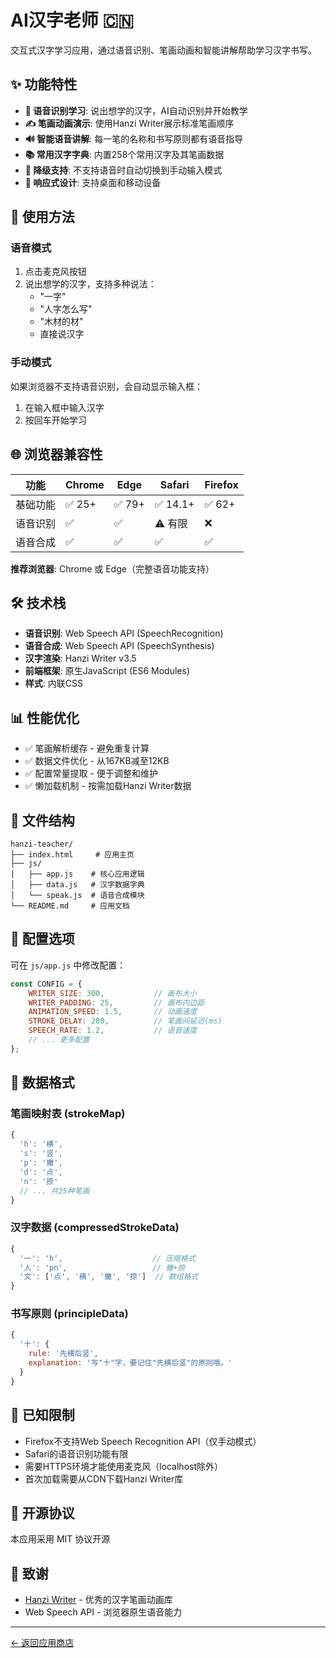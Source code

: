 # AI汉字老师 🇨🇳

交互式汉字学习应用，通过语音识别、笔画动画和智能讲解帮助学习汉字书写。

## ✨ 功能特性

- **🎤 语音识别学习**: 说出想学的汉字，AI自动识别并开始教学
- **✍️ 笔画动画演示**: 使用Hanzi Writer展示标准笔画顺序
- **🔊 智能语音讲解**: 每一笔的名称和书写原则都有语音指导
- **📚 常用汉字字典**: 内置258个常用汉字及其笔画数据
- **🔄 降级支持**: 不支持语音时自动切换到手动输入模式
- **📱 响应式设计**: 支持桌面和移动设备

## 🚀 使用方法

### 语音模式
1. 点击麦克风按钮
2. 说出想学的汉字，支持多种说法：
   - "一字"
   - "人字怎么写"
   - "木材的材"
   - 直接说汉字

### 手动模式
如果浏览器不支持语音识别，会自动显示输入框：
1. 在输入框中输入汉字
2. 按回车开始学习

## 🌐 浏览器兼容性

| 功能 | Chrome | Edge | Safari | Firefox |
|------|--------|------|--------|---------|
| 基础功能 | ✅ 25+ | ✅ 79+ | ✅ 14.1+ | ✅ 62+ |
| 语音识别 | ✅ | ✅ | ⚠️ 有限 | ❌ |
| 语音合成 | ✅ | ✅ | ✅ | ✅ |

**推荐浏览器**: Chrome 或 Edge（完整语音功能支持）

## 🛠️ 技术栈

- **语音识别**: Web Speech API (SpeechRecognition)
- **语音合成**: Web Speech API (SpeechSynthesis)
- **汉字渲染**: Hanzi Writer v3.5
- **前端框架**: 原生JavaScript (ES6 Modules)
- **样式**: 内联CSS

## 📊 性能优化

- ✅ 笔画解析缓存 - 避免重复计算
- ✅ 数据文件优化 - 从167KB减至12KB
- ✅ 配置常量提取 - 便于调整和维护
- ✅ 懒加载机制 - 按需加载Hanzi Writer数据

## 📁 文件结构

```
hanzi-teacher/
├── index.html     # 应用主页
├── js/
│   ├── app.js    # 核心应用逻辑
│   ├── data.js   # 汉字数据字典
│   └── speak.js  # 语音合成模块
└── README.md     # 应用文档
```

## 🔧 配置选项

可在 `js/app.js` 中修改配置：

```javascript
const CONFIG = {
    WRITER_SIZE: 300,           // 画布大小
    WRITER_PADDING: 25,         // 画布内边距
    ANIMATION_SPEED: 1.5,       // 动画速度
    STROKE_DELAY: 200,          // 笔画间延迟(ms)
    SPEECH_RATE: 1.2,           // 语音速度
    // ... 更多配置
};
```

## 📝 数据格式

### 笔画映射表 (strokeMap)
```javascript
{
  'h': '横',
  's': '竖',
  'p': '撇',
  'd': '点',
  'n': '捺'
  // ... 共35种笔画
}
```

### 汉字数据 (compressedStrokeData)
```javascript
{
  '一': 'h',                    // 压缩格式
  '人': 'pn',                   // 撇+捺
  '文': ['点', '横', '撇', '捺']  // 数组格式
}
```

### 书写原则 (principleData)
```javascript
{
  '十': {
    rule: '先横后竖',
    explanation: '写"十"字，要记住"先横后竖"的原则哦。'
  }
}
```

## 🐛 已知限制

- Firefox不支持Web Speech Recognition API（仅手动模式）
- Safari的语音识别功能有限
- 需要HTTPS环境才能使用麦克风（localhost除外）
- 首次加载需要从CDN下载Hanzi Writer库

## 📄 开源协议

本应用采用 MIT 协议开源

## 🙏 致谢

- [Hanzi Writer](https://hanziwriter.org/) - 优秀的汉字笔画动画库
- Web Speech API - 浏览器原生语音能力

---

[← 返回应用商店](../../index.html)
